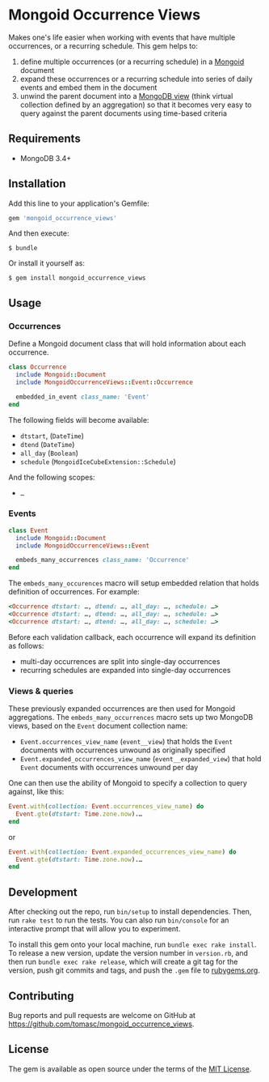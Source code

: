 # Mongoid Occurrence Views

Makes one's life easier when working with events that have multiple occurrences, or a recurring schedule. This gem helps to:

1. define multiple occurrences (or a recurring schedule) in a [Mongoid](https://github.com/mongodb/mongoid) document
2. expand these occurrences or a recurring schedule into series of daily events and embed them in the document
3. unwind the parent document into a [MongoDB view](https://docs.mongodb.com/manual/core/views) (think virtual collection defined by an aggregation) so that it becomes very easy to query against the parent documents using time-based criteria


## Requirements

* MongoDB 3.4+

## Installation

Add this line to your application's Gemfile:

```ruby
gem 'mongoid_occurrence_views'
```

And then execute:

    $ bundle

Or install it yourself as:

    $ gem install mongoid_occurrence_views

## Usage

### Occurrences

Define a Mongoid document class that will hold information about each occurrence.

```ruby
class Occurrence
  include Mongoid::Document
  include MongoidOccurrenceViews::Event::Occurrence

  embedded_in_event class_name: 'Event'
end
```

The following fields will become available:

* `dtstart`, (`DateTime`)
* `dtend` (`DateTime`)
* `all_day` (`Boolean`)
* `schedule` (`MongoidIceCubeExtension::Schedule`)

And the following scopes:

* `…`

### Events

```ruby
class Event
  include Mongoid::Document
  include MongoidOccurrenceViews::Event

  embeds_many_occurrences class_name: 'Occurrence'
end
```

The `embeds_many_occurences` macro will setup embedded relation that holds definition of occurrences. For example:

```ruby
<Occurrence dtstart: …, dtend: …, all_day: …, schedule: …>
<Occurrence dtstart: …, dtend: …, all_day: …, schedule: …>
<Occurrence dtstart: …, dtend: …, all_day: …, schedule: …>
```

Before each validation callback, each occurrence will expand its definition as follows:

* multi-day occurrences are split into single-day occurrences
* recurring schedules are expanded into single-day occurrences


### Views & queries

These previously expanded occurrences are then used for Mongoid aggregations.
The `embeds_many_occurrences` macro sets up two MongoDB views, based on the `Event` document collection name:

* `Event.occurrences_view_name` (`event__view`) that holds the `Event` documents with occurrences unwound as originally specified
* `Event.expanded_occurrences_view_name` (`event__expanded_view`) that hold `Event` documents with occurrences unwound per day

One can then use the ability of Mongoid to specify a collection to query against, like this:

```ruby
Event.with(collection: Event.occurrences_view_name) do
  Event.gte(dtstart: Time.zone.now).…
end
```

or

```ruby
Event.with(collection: Event.expanded_occurrences_view_name) do
  Event.gte(dtstart: Time.zone.now).…
end
```

## Development

After checking out the repo, run `bin/setup` to install dependencies. Then, run `rake test` to run the tests. You can also run `bin/console` for an interactive prompt that will allow you to experiment.

To install this gem onto your local machine, run `bundle exec rake install`. To release a new version, update the version number in `version.rb`, and then run `bundle exec rake release`, which will create a git tag for the version, push git commits and tags, and push the `.gem` file to [rubygems.org](https://rubygems.org).

## Contributing

Bug reports and pull requests are welcome on GitHub at https://github.com/tomasc/mongoid_occurrence_views.

## License

The gem is available as open source under the terms of the [MIT License](https://opensource.org/licenses/MIT).
